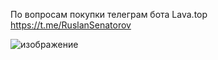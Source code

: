 По вопросам покупки телеграм бота Lava.top https://t.me/RuslanSenatorov

![изображение](https://github.com/user-attachments/assets/dd76f949-8908-4751-804b-2702260eb782)
